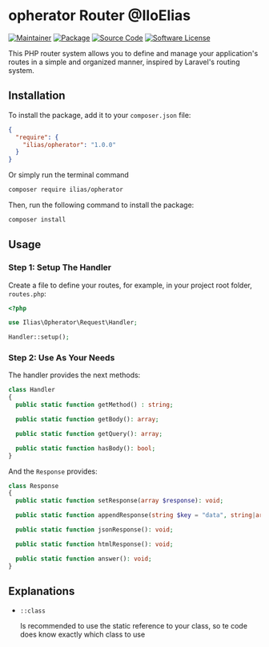 # opherator Router @IloElias

[![Maintainer](http://img.shields.io/badge/maintainer-@iloElias-blue.svg)](https://github.com/iloElias)
[![Package](https://img.shields.io/badge/package-iloelias/opherator-orange.svg)](https://packagist.org/packages/ilias/opherator)
[![Source Code](https://img.shields.io/badge/source-iloelias/opherator-blue.svg)](https://github.com/iloElias/opherator)
[![Software License](https://img.shields.io/badge/license-MIT-brightgreen.svg)](LICENSE)

This PHP router system allows you to define and manage your application's routes in a simple and organized manner, inspired by Laravel's routing system.
## Installation

To install the package, add it to your `composer.json` file:

```json
{
  "require": {
    "ilias/opherator": "1.0.0"
  }
}
```

Or simply run the terminal command

```bash
composer require ilias/opherator
```

Then, run the following command to install the package:

```bash
composer install
```

## Usage

### Step 1: Setup The Handler

Create a file to define your routes, for example, in your project root folder, `routes.php`:

```php
<?php

use Ilias\Opherator\Request\Handler;

Handler::setup();
```

### Step 2: Use As Your Needs

The handler provides the next methods:

```php
class Handler
{
  public static function getMethod() : string;

  public static function getBody(): array;

  public static function getQuery(): array;

  public static function hasBody(): bool;
}
```

And the `Response` provides:

```php
class Response
{
  public static function setResponse(array $response): void;

  public static function appendResponse(string $key = "data", string|array $response, bool $override = true): void;

  public static function jsonResponse(): void;

  public static function htmlResponse(): void;

  public static function answer(): void;
}
```

## Explanations

* `::class`

  Is recommended to use the static reference to your class, so te code does know exactly which class to use
